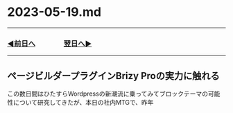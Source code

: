 # 2023-05-19.md
---
### [◀️前日へ](https://github.com/yuasys/chatty-journal/blob/main/2023/05/2023-05-18.md)&emsp;&emsp;&emsp;&emsp;[翌日へ▶️](https://github.com/yuasys/chatty-journal/blob/main/2023/05/2023-05-20.md)
---

## ページビルダープラグインBrizy Proの実力に触れる

この数日間はひたすらWordpressの新潮流に乗ってみてブロックテーマの可能性について研究してきたが、本日の社内MTGで、昨年
